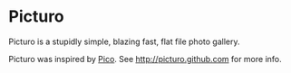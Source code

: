 Picturo
====

Picturo is a stupidly simple, blazing fast, flat file photo gallery. 

Picturo was inspired by [Pico](https://github.com/gilbitron/Pico).
See http://picturo.github.com for more info.
